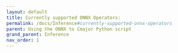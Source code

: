 ```yaml
---
layout: default
title: Currently supported ONNX Operators:
permalink: /docs/Inference#currently-supported-onnx-operators
parent: Using the ONNX to Cmajor Python script
grand_parent: Inference
nav_order: 1
---
```

